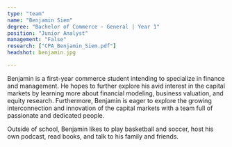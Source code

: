 ```yaml
---
type: "team"
name: "Benjamin Siem"
degree: "Bachelor of Commerce - General | Year 1"
position: "Junior Analyst"
management: "False"
research: ["CPA_Benjamin_Siem.pdf"]
headshot: benjamin.jpg

---
```


Benjamin is a first-year commerce student intending to specialize in finance and management. He hopes to further explore his avid interest in the capital markets by learning more about financial modeling, business valuation, and equity research. Furthermore, Benjamin is eager to explore the growing interconnection and innovation of the capital markets with a team full of passionate and dedicated people.

Outside of school, Benjamin likes to play basketball and soccer, host his own podcast, read books, and talk to his family and friends. 
